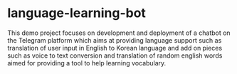 # language-learning-bot
 
This demo project focuses on development and deployment of a chatbot on the Telegram platform which aims at providing language support such as translation of  user input in English to Korean language and add on pieces such as voice to text conversion and translation of random english words aimed for providing a tool to help learning vocabulary.
